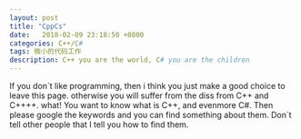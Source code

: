 ```yaml
---
layout: post
title: "CppCs"
date:   2018-02-09 23:18:50 +0800
categories: C++/C#
tags: 微小的代码工作
description: C++ you are the world, C# you are the children
---
```

If you don´t like programming, then i think you just make a good choice to leave this page. otherwise you will suffer from the diss from C++ and C++++.
what! You want to know what is C++, and evenmore C#. Then please google the keywords and you can find something about them. Don´t tell other people that I tell you how to find them.
